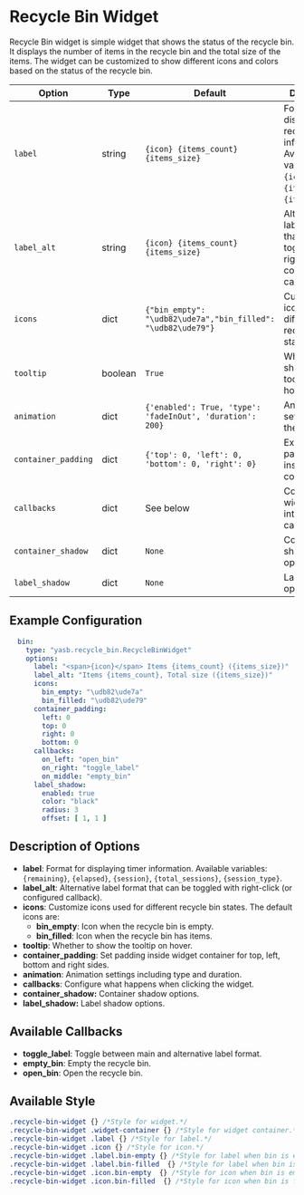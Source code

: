 # Recycle Bin Widget
Recycle Bin widget is simple widget that shows the status of the recycle bin. It displays the number of items in the recycle bin and the total size of the items. The widget can be customized to show different icons and colors based on the status of the recycle bin.

| Option     | Type   | Default | Description                                                                 |
|------------|--------|---------|-----------------------------------------------------------------------------|
| `label`   | string | `{icon} {items_count} {items_size}` | Format for displaying recycle bin information. Available variables: `{icon}`, `{items_count}`, `{items_size}`. |
| `label_alt`   | string | `{icon} {items_count} {items_size}` | Alternative label format that can be toggled with right-click (or configured callback). |
| `icons` | dict | `{"bin_empty": "\udb82\ude7a","bin_filled": "\udb82\ude79"}` | Customize icons used for different recycle bin states. |
| `tooltip`  | boolean  | `True`        | Whether to show the tooltip on hover. |
| `animation` | dict | `{'enabled': True, 'type': 'fadeInOut', 'duration': 200}` | Animation settings for the widget. |
| `container_padding` | dict | `{'top': 0, 'left': 0, 'bottom': 0, 'right': 0}` | Explicitly set padding inside widget container. |
| `callbacks` | dict | See below | Configure widget interaction callbacks. |
| `container_shadow`   | dict   | `None`                  | Container shadow options.                       |
| `label_shadow`         | dict   | `None`                  | Label shadow options.                 |

## Example Configuration

```yaml
  bin:
    type: "yasb.recycle_bin.RecycleBinWidget"
    options:
      label: "<span>{icon}</span> Items {items_count} ({items_size})"
      label_alt: "Items {items_count}, Total size ({items_size})"
      icons:
        bin_empty: "\udb82\ude7a"
        bin_filled: "\udb82\ude79"
      container_padding:
        left: 0
        top: 0
        right: 0
        bottom: 0
      callbacks:
        on_left: "open_bin"
        on_right: "toggle_label"
        on_middle: "empty_bin"
      label_shadow:
        enabled: true
        color: "black"
        radius: 3
        offset: [ 1, 1 ]
```

## Description of Options

- **label**: Format for displaying timer information. Available variables: `{remaining}`, `{elapsed}`, `{session}`, `{total_sessions}`, `{session_type}`.
- **label_alt**: Alternative label format that can be toggled with right-click (or configured callback).
- **icons**: Customize icons used for different recycle bin states. The default icons are:
    - **bin_empty**: Icon when the recycle bin is empty.
    - **bin_filled**: Icon when the recycle bin has items.
- **tooltip**: Whether to show the tooltip on hover.
- **container_padding**: Set padding inside widget container for top, left, bottom and right sides.  
- **animation**: Animation settings including type and duration.
- **callbacks**: Configure what happens when clicking the widget.
- **container_shadow:** Container shadow options.
- **label_shadow:** Label shadow options.

## Available Callbacks

- **toggle_label**: Toggle between main and alternative label format.
- **empty_bin**: Empty the recycle bin.
- **open_bin**: Open the recycle bin.


## Available Style

```css
.recycle-bin-widget {} /*Style for widget.*/
.recycle-bin-widget .widget-container {} /*Style for widget container.*/
.recycle-bin-widget .label {} /*Style for label.*/
.recycle-bin-widget .icon {} /*Style for icon.*/
.recycle-bin-widget .label.bin-empty {} /*Style for label when bin is empty.*/
.recycle-bin-widget .label.bin-filled  {} /*Style for label when bin is filled.*/
.recycle-bin-widget .icon.bin-empty  {} /*Style for icon when bin is empty.*/
.recycle-bin-widget .icon.bin-filled  {} /*Style for icon when bin is filled.*/
```